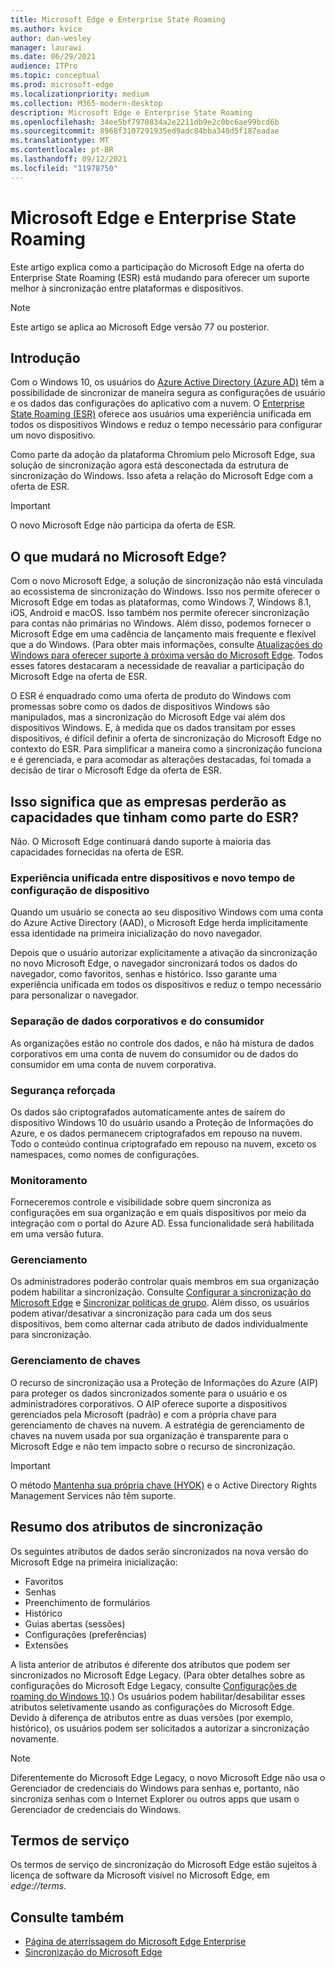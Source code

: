 ```yaml
---
title: Microsoft Edge e Enterprise State Roaming
ms.author: kvice
author: dan-wesley
manager: laurawi
ms.date: 06/29/2021
audience: ITPro
ms.topic: conceptual
ms.prod: microsoft-edge
ms.localizationpriority: medium
ms.collection: M365-modern-desktop
description: Microsoft Edge e Enterprise State Roaming
ms.openlocfilehash: 34ee5bf7970834a2e2211db9e2c0bc6ae99bcd6b
ms.sourcegitcommit: 8968f3107291935ed9adc84bba348d5f187eadae
ms.translationtype: MT
ms.contentlocale: pt-BR
ms.lasthandoff: 09/12/2021
ms.locfileid: "11978750"
---
```

# <a name="microsoft-edge-and-enterprise-state-roaming"></a>Microsoft Edge e Enterprise State Roaming

Este artigo explica como a participação do Microsoft Edge na oferta do Enterprise State Roaming (ESR) está mudando para oferecer um suporte melhor à sincronização entre plataformas e dispositivos.

> [!NOTE]
> Este artigo se aplica ao Microsoft Edge versão 77 ou posterior.

## <a name="introduction"></a>Introdução

Com o Windows 10, os usuários do [Azure Active Directory (Azure AD)](/azure/active-directory/fundamentals/active-directory-whatis) têm a possibilidade de sincronizar de maneira segura as configurações de usuário e os dados das configurações do aplicativo com a nuvem. O [Enterprise State Roaming (ESR)](/azure/active-directory/devices/enterprise-state-roaming-overview) oferece aos usuários uma experiência unificada em todos os dispositivos Windows e reduz o tempo necessário para configurar um novo dispositivo.

Como parte da adoção da plataforma Chromium pelo Microsoft Edge, sua solução de sincronização agora está desconectada da estrutura de sincronização do Windows. Isso afeta a relação do Microsoft Edge com a oferta de ESR.

> [!IMPORTANT]
> O novo Microsoft Edge não participa da oferta de ESR.

## <a name="whats-changing-with-microsoft-edge"></a>O que mudará no Microsoft Edge?

Com o novo Microsoft Edge, a solução de sincronização não está vinculada ao ecossistema de sincronização do Windows. Isso nos permite oferecer o Microsoft Edge em todas as plataformas, como Windows 7, Windows 8.1, iOS, Android e macOS. Isso também nos permite oferecer sincronização para contas não primárias no Windows. Além disso, podemos fornecer o Microsoft Edge em uma cadência de lançamento mais frequente e flexível que a do Windows. (Para obter mais informações, consulte [Atualizações do Windows para oferecer suporte à próxima versão do Microsoft Edge](microsoft-edge-sysupdate-windows-updates.md). Todos esses fatores destacaram a necessidade de reavaliar a participação do Microsoft Edge na oferta de ESR.

O ESR é enquadrado como uma oferta de produto do Windows com promessas sobre como os dados de dispositivos Windows são manipulados, mas a sincronização do Microsoft Edge vai além dos dispositivos Windows. E, à medida que os dados transitam por esses dispositivos, é difícil definir a oferta de sincronização do Microsoft Edge no contexto do ESR. Para simplificar a maneira como a sincronização funciona e é gerenciada, e para acomodar as alterações destacadas, foi tomada a decisão de tirar o Microsoft Edge da oferta de ESR.

## <a name="does-this-mean-enterprises-will-lose-the-abilities-they-had-as-part-of-esr"></a>Isso significa que as empresas perderão as capacidades que tinham como parte do ESR?

Não. O Microsoft Edge continuará dando suporte à maioria das capacidades fornecidas na oferta de ESR.

### <a name="unified-experience-across-devices-and-new-device-configuration-time"></a>Experiência unificada entre dispositivos e novo tempo de configuração de dispositivo

Quando um usuário se conecta ao seu dispositivo Windows com uma conta do Azure Active Directory (AAD), o Microsoft Edge herda implicitamente essa identidade na primeira inicialização do novo navegador.

Depois que o usuário autorizar explicitamente a ativação da sincronização no novo Microsoft Edge, o navegador sincronizará todos os dados do navegador, como favoritos, senhas e histórico. Isso garante uma experiência unificada em todos os dispositivos e reduz o tempo necessário para personalizar o navegador.

### <a name="separation-of-corporate-and-consumer-data"></a>Separação de dados corporativos e do consumidor

As organizações estão no controle dos dados, e não há mistura de dados corporativos em uma conta de nuvem do consumidor ou de dados do consumidor em uma conta de nuvem corporativa.

### <a name="enhanced-security"></a>Segurança reforçada

Os dados são criptografados automaticamente antes de saírem do dispositivo Windows 10 do usuário usando a Proteção de Informações do Azure, e os dados permanecem criptografados em repouso na nuvem. Todo o conteúdo continua criptografado em repouso na nuvem, exceto os namespaces, como nomes de configurações.

### <a name="monitoring"></a>Monitoramento

Forneceremos controle e visibilidade sobre quem sincroniza as configurações em sua organização e em quais dispositivos por meio da integração com o portal do Azure AD. Essa funcionalidade será habilitada em uma versão futura.

### <a name="management"></a>Gerenciamento

Os administradores poderão controlar quais membros em sua organização podem habilitar a sincronização. Consulte [Configurar a sincronização do Microsoft Edge](microsoft-edge-enterprise-sync.md#configure-microsoft-edge-sync) e [Sincronizar políticas de grupo](microsoft-edge-enterprise-sync.md#sync-group-policies). Além disso, os usuários podem ativar/desativar a sincronização para cada um dos seus dispositivos, bem como alternar cada atributo de dados individualmente para sincronização.

### <a name="key-management"></a>Gerenciamento de chaves

O recurso de sincronização usa a Proteção de Informações do Azure (AIP) para proteger os dados sincronizados somente para o usuário e os administradores corporativos. O AIP oferece suporte a dispositivos gerenciados pela Microsoft (padrão) e com a própria chave para gerenciamento de chaves na nuvem. A estratégia de gerenciamento de chaves na nuvem usada por sua organização é transparente para o Microsoft Edge e não tem impacto sobre o recurso de sincronização.

> [!IMPORTANT]
> O método [Mantenha sua própria chave (HYOK)](/azure/information-protection/configure-adrms-restrictions) e o Active Directory Rights Management Services não têm suporte.

## <a name="summary-of-sync-attributes"></a>Resumo dos atributos de sincronização

Os seguintes atributos de dados serão sincronizados na nova versão do Microsoft Edge na primeira inicialização:

- Favoritos
- Senhas
- Preenchimento de formulários
- Histórico
- Guias abertas (sessões)
- Configurações (preferências)
- Extensões

A lista anterior de atributos é diferente dos atributos que podem ser sincronizados no Microsoft Edge Legacy. (Para obter detalhes sobre as configurações do Microsoft Edge Legacy, consulte [Configurações de roaming do Windows 10](/azure/active-directory/devices/enterprise-state-roaming-windows-settings-reference).) Os usuários podem habilitar/desabilitar esses atributos seletivamente usando as configurações do Microsoft Edge. Devido à diferença de atributos entre as duas versões (por exemplo, histórico), os usuários podem ser solicitados a autorizar a sincronização novamente.

> [!NOTE]
> Diferentemente do Microsoft Edge Legacy, o novo Microsoft Edge não usa o Gerenciador de credenciais do Windows para senhas e, portanto, não sincroniza senhas com o Internet Explorer ou outros apps que usam o Gerenciador de credenciais do Windows.

## <a name="terms-of-service"></a>Termos de serviço

Os termos de serviço de sincronização do Microsoft Edge estão sujeitos à licença de software da Microsoft visível no Microsoft Edge, em *edge://terms*.

## <a name="see-also"></a>Consulte também

- [Página de aterrissagem do Microsoft Edge Enterprise](https://aka.ms/EdgeEnterprise)
- [Sincronização do Microsoft Edge](microsoft-edge-enterprise-sync.md)